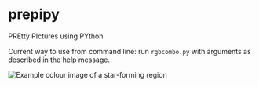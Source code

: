 # prepipy
PREtty PIctures using PYthon

Current way to use from command line: run `rgbcombo.py` with arguments as described in the help message.

![Example colour image of a star-forming region](https://nemesis1.univie.ac.at/wp-content/uploads/2023/02/83.52054-5.39047.jpeg "Example image created using prepipy, centered around coordinates 83.52054, -5.39047.")

